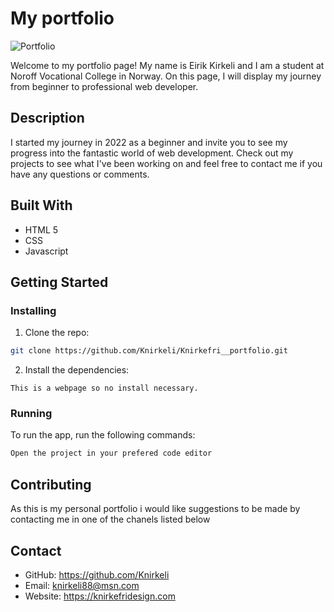 # My portfolio

![Portfolio](https://github.com/Knirkeli/Knirkefri__portfolio/assets/115043925/1a8c663c-82e6-416a-aa17-eca4205c5ebc)


Welcome to my portfolio page! My name is Eirik Kirkeli and I am a student at Noroff Vocational College in Norway. On this page, I will display my journey from beginner to professional web developer.

## Description

I started my journey in 2022 as a beginner and invite you to see my progress into the fantastic world of web development. Check out my projects to see what I've been working on and feel free to contact me if you have any questions or comments.

## Built With

- HTML 5
- CSS
- Javascript

## Getting Started

### Installing

1. Clone the repo:

```bash
git clone https://github.com/Knirkeli/Knirkefri__portfolio.git
```

2. Install the dependencies:

```
This is a webpage so no install necessary. 
```

### Running

To run the app, run the following commands:

```bash
Open the project in your prefered code editor
```

## Contributing

As this is my personal portfolio i would like suggestions to be made by contacting me in one of the chanels listed below

## Contact

- GitHub: https://github.com/Knirkeli
- Email: knirkeli88@msn.com
- Website: https://knirkefridesign.com
